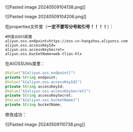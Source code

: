
![[Pasted image 20240509104138.png]]

![[Pasted image 20240509104206.png]]

在properties文件里（**一定不要写分号和引号！！！！**）：

```
#阿里云OSS配置  
aliyun.oss.endpoint=https://oss-cn-hangzhou.aliyuncs.com  
aliyun.oss.accessKeyId=
aliyun.oss.accessKeySecret= 
aliyun.oss.bucketName=web-tlias-hlx
```

在AliOSSUtils类里：

```java
@Value("${aliyun.oss.endpoint}")  
private String endpoint;  
@Value("${aliyun.oss.accessKeyId}")  
private String accessKeyId;  
@Value("${aliyun.oss.accessKeySecret}")  
private String accessKeySecret;  
@Value("${aliyun.oss.bucketName}")  
private String bucketName;
```

修改成功：

![[Pasted image 20240509110738.png]]